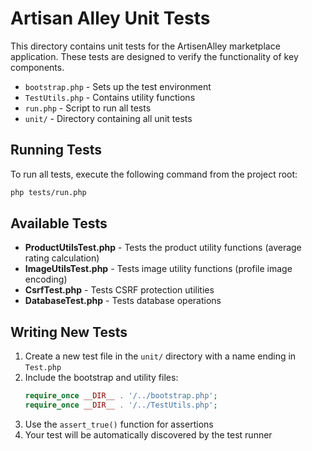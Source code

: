 # Artisan Alley Unit Tests

This directory contains unit tests for the ArtisenAlley marketplace application. These tests are designed to verify the functionality of key components.

- `bootstrap.php` - Sets up the test environment
- `TestUtils.php` - Contains utility functions 
- `run.php` - Script to run all tests
- `unit/` - Directory containing all unit tests

## Running Tests

To run all tests, execute the following command from the project root:

```bash
php tests/run.php
```

## Available Tests

- **ProductUtilsTest.php** - Tests the product utility functions (average rating calculation)
- **ImageUtilsTest.php** - Tests image utility functions (profile image encoding)
- **CsrfTest.php** - Tests CSRF protection utilities
- **DatabaseTest.php** - Tests database operations 

## Writing New Tests

1. Create a new test file in the `unit/` directory with a name ending in `Test.php`
2. Include the bootstrap and utility files:
   ```php
   require_once __DIR__ . '/../bootstrap.php';
   require_once __DIR__ . '/../TestUtils.php';
   ```
3. Use the `assert_true()` function for assertions
4. Your test will be automatically discovered by the test runner
